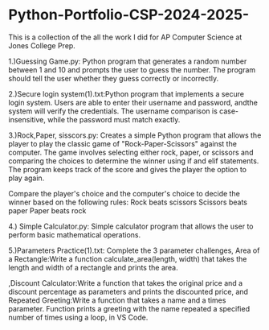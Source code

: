 # Python-Portfolio-CSP-2024-2025-
This is a collection of the all the work I did for AP Computer Science at Jones College Prep.

1.)Guessing Game.py: Python program that generates a random number between 1 and 10 and prompts the user to guess the number. The program should tell the user whether they guess correctly or incorrectly.


2.)Secure login system(1).txt:Python program that implements a secure login system. Users are able to enter their username and password, andthe system will verify the credentials. The username comparison is case-insensitive, while the password must match exactly.


3.)Rock,Paper, sisscors.py: Creates a simple Python program that allows the player to play the classic game of "Rock-Paper-Scissors" against the computer. The game involves selecting either rock, paper, or scissors and comparing the choices to determine the winner using if and elif statements. The program keeps track of the score and gives the player the option to play again.

Compare the player's choice and the computer's choice to decide the winner based on the following rules:
Rock beats scissors
Scissors beats paper
Paper beats rock


4.) Simple Calculator.py:  Simple calculator program that allows the user to perform basic mathematical operations.


5.)Parameters Practice(1).txt: Complete the 3 parameter challenges,
Area of a Rectangle:Write a function calculate_area(length, width)
that takes the length and width of a rectangle and prints the area.

,Discount Calculator:Write a function that takes the original price and a discount percentage as parameters
and prints the discounted price, and Repeated Greeting:Write a function that takes a name and a times parameter.
Function prints a greeting with the name repeated a specified number of times using a loop, in VS Code.


